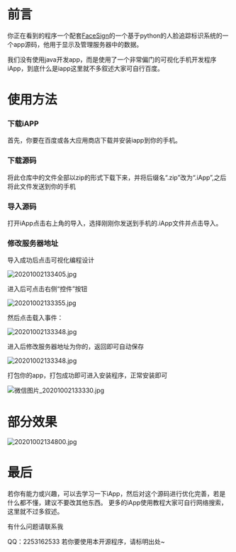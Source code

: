 # 前言

你正在看到的程序一个配套[FaceSign][1]的一个基于python的人脸追踪标识系统的一个app源码，他用于显示及管理服务器中的数据。

我们没有使用java开发app，而是使用了一个非常偏门的可视化手机开发程序iApp，到底什么是iapp这里就不多叙述大家可自行百度。

# 使用方法

### 下载iAPP
首先，你要在百度或各大应用商店下载并安装iapp到你的手机。

### 下载源码

将此仓库中的文件全部以zip的形式下载下来，并将后缀名“.zip”改为“.iApp”,之后将此文件发送到你的手机

### 导入源码

打开iApp点击右上角的导入，选择刚刚你发送到手机的.iApp文件并点击导入。

### 修改服务器地址

导入成功后点击可视化编程设计

![20201002133405.jpg][2]

进入后可点击右侧“控件”按钮

![20201002133355.jpg][3]

然后点击载入事件：

![20201002133348.jpg][4]

进入后修改服务器地址为你的，返回即可自动保存

![20201002133348.jpg][5]


打包你的app，打包成功即可进入安装程序，正常安装即可

![微信图片_20201002133330.jpg][6]

# 部分效果
![20201002134800.jpg][7]

# 最后
若你有能力或兴趣，可以去学习一下iApp，然后对这个源码进行优化完善，若是什么都不懂，建议不要改其他东西。
更多的iApp使用教程大家可自行网络搜索，这里就不过多叙述。

有什么问题请联系我

QQ：2253162533
若你要使用本开源程序，请标明出处~


  [1]: https://github.com/Xiao-A1/FaceSign
  [2]: https://cdn.jsdelivr.net/gh/Xiao-A1/fasv/usr/uploads/2020/10/2099534770.jpg
  [3]: https://cdn.jsdelivr.net/gh/Xiao-A1/fasv/usr/uploads/2020/10/1748416036.jpg
  [4]: https://cdn.jsdelivr.net/gh/Xiao-A1/fasv/usr/uploads/2020/10/2499454118.jpg
  [5]: https://cdn.jsdelivr.net/gh/Xiao-A1/fasv/usr/uploads/2020/10/2041343928.jpg
  [6]: https://cdn.jsdelivr.net/gh/Xiao-A1/fasv/usr/uploads/2020/10/2121827184.jpg
  [7]: https://cdn.jsdelivr.net/gh/Xiao-A1/fasv/usr/uploads/2020/10/3935711987.jpg
